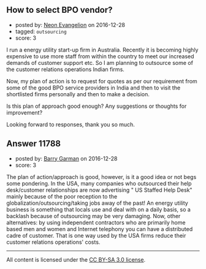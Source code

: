 ## How to select BPO vendor?

- posted by: [Neon Evangelion](https://stackexchange.com/users/9929891/neon-evangelion) on 2016-12-28
- tagged: `outsourcing`
- score: 3

I run a energy utility start-up firm in Australia. Recently it is becoming highly expensive to use more staff from within the country to meet our increased demands of customer support etc. So I am planning to outsource some of the customer relations operations Indian firms. 

Now, my plan of action is to request for quotes as per our requirement from some of the good BPO service providers in India and then to visit the shortlisted firms personally and then to make a decision.

Is this plan of approach good enough? Any suggestions or thoughts for improvement?

Looking forward to responses, thank you so much.



## Answer 11788

- posted by: [Barry Garman](https://stackexchange.com/users/9920142/barry-garman) on 2016-12-28
- score: 3

The plan of action/approach is good, however, is it a good idea or not begs some pondering.
In the USA, many companies who outsourced their help desk/customer relationships are now advertising " US Staffed Help Desk" mainly because of the poor reception to the globalization/outsourcing/taking jobs away of the past! 
An energy utility business is something that locals use and deal with on a daily basis, so a backlash because of outsourcing may be very damaging. Now, other alternatives: by using independent contractors who are primarily home based men and women and Internet telephony you can have a distributed cadre of customer. 
That is one way used by the USA firms reduce their customer relations operations' costs. 



---

All content is licensed under the [CC BY-SA 3.0 license](https://creativecommons.org/licenses/by-sa/3.0/).
